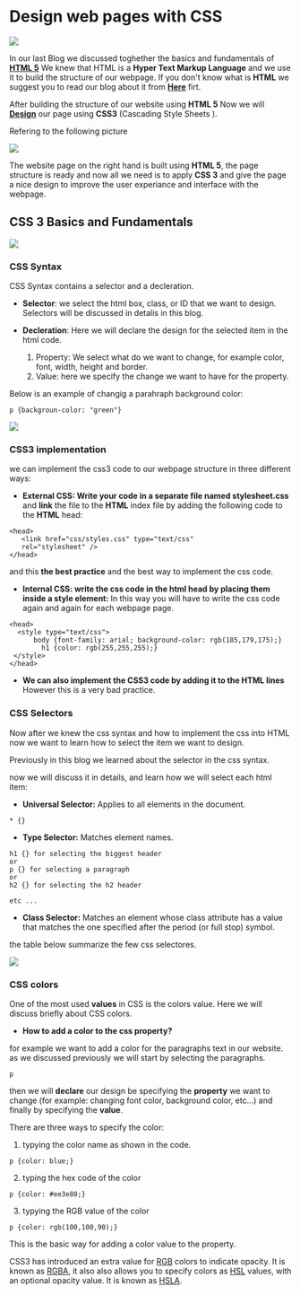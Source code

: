 # Design web pages with CSS
![](https://www.kindpng.com/picc/m/23-237467_transparent-css3-logo-png-html5-css3-png-download.png)

In our last Blog we discussed toghether the basics and fundamentals of **[HTML 5](https://oebitw.github.io/reading-notes/structure-html-web)**
We knew that HTML is a **Hyper Text Markup Language** and we use it to build the structure of our webpage.
If you don't know what is **HTML** we suggest you to read our blog about it from **[Here](https://oebitw.github.io/reading-notes/structure-html-web)** firt.

After building the structure of our website using **HTML 5** Now we will **[Design](https://oebitw.github.io/reading-notes/structure-html-web)** our page using **CSS3** (Cascading Style Sheets
).

Refering to the following picture 

![](https://lh3.googleusercontent.com/proxy/_VxxrWfZl7aEIFAZ_IpWlgXNnaT7ohs35P6h7mdm5-PKr4dk0CmjrAELnodNjAyIf_Jme3uj1oShC3nFqqPLaRtXh2xb-VxSILqt0wzMKA)

The website page on the right hand is built using **HTML 5**, the page structure is ready and now all we need is to apply **CSS 3** and give the page a nice design to improve the user experiance and interface with the webpage.
## CSS 3 Basics and Fundamentals
![](https://i.ytimg.com/vi/wNX7lWzchow/maxresdefault.jpg)

### CSS Syntax
CSS Syntax contains a selector and a decleration.
* **Selector**: we select the html box, class, or ID that we want to design.
Selectors will be discussed in detalis in this blog.

* **Decleration**: Here we will declare the design for the selected item in the html code.

  1. Property: We select what do we want to change, for example color, font,
width, height and border.
  2. Value: here we specify the change we want to have for the property.
  
Below is an example of changig a parahraph background color:
```
p {backgroun-color: "green"}

```

![](https://curriculum-content.s3.amazonaws.com/fewds/css-syntax.png)

### CSS3 implementation

we can implement the css3 code to our webpage structure in three different ways:

* **External CSS: Write your code in a separate file named stylesheet.css** and **link** the file to the **HTML** index file by adding the following code to the **HTML** head:

```
<head>
   <link href="css/styles.css" type="text/css"
   rel="stylesheet" />
</head>
```
and this **the best practice** and the best way to implement the css code.

* **Internal CSS: write the css code in the html head by placing them inside a style element:** 
In this way you will have to write the css code again and again for each webpage page.

```
<head>
  <style type="text/css">
      body {font-family: arial; background-color: rgb(185,179,175);}
        h1 {color: rgb(255,255,255);} 
 </style>
</head>
```

* **We can also implement the CSS3 code by adding it to the HTML lines** However this is a very bad practice.

### CSS Selectors

Now after we knew the css syntax and how to implement the css into HTML now we want to learn how to select the item we want to design.

Previously in this blog we learned about the selector in the css syntax.

now we will discuss it in details, and learn how we will select each html item:

* **Universal Selector:** Applies to all elements in the
document.
```
* {}
```
* **Type Selector:** Matches element names.

```
h1 {} for selecting the biggest header
or 
p {} for selecting a paragraph 
or
h2 {} for selecting the h2 header
 
etc ...
 ```
* **Class Selector:** Matches an element whose
class attribute has a value that
matches the one specified after
the period (or full stop) symbol.

the table below summarize the few css selectores.

![](https://pbs.twimg.com/media/EdTVA1CWAAAvVIu.jpg:large)

### CSS colors

One of the most used **values** in CSS is the colors value.
Here we will discuss briefly about CSS colors.

* **How to add a color to the css property?**

for example we want to add a color for the paragraphs text in our website.
as we discussed previously we will start by selecting the paragraphs.
```
p
```
then we will **declare** our design be specifying the **property** we want to change (for example: changing font color, background color, etc...) and finally by specifying the **value**.

 There are three ways to specify the color:
 1. typying the color name as shown in the code.
 ```
 p {color: blue;}
 ```
 2. typing the hex code of the color
 ```
 p {color: #ee3e80;}
 ```
 3. typying the RGB value of the color
 ```
 p {color: rgb(100,100,90);}
```
This is the basic way for adding a color value to the property.

CSS3 has introduced an extra value for [RGB](https://www.w3schools.com/css/css_colors_rgb.asp) colors to indicate opacity. It is known as [RGBA](https://www.w3schools.com/css/css_colors_rgb.asp), it also also allows you to specify colors as [HSL](https://www.w3schools.com/css/css_colors_hsl.asp) values,
with an optional opacity value. It is known as [HSLA](https://www.w3schools.com/css/css_colors_hsl.asp).



